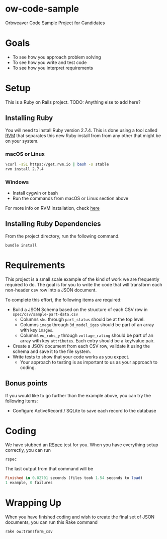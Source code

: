 # ow-code-sample
Orbweaver Code Sample Project for Candidates 

# Goals 
* To see how you approach problem solving 
* To see how you write and test code 
* To see how you interpret requirements

# Setup 
This is a Ruby on Rails project.  TODO: Anything else to add here?  

## Installing Ruby  
You will need to install Ruby version 2.7.4. This is done using a tool called [RVM](https://rvm.io) that separates this new Ruby install from from any other that might be on your system. 

### macOS or Linux
```bash
\curl -sSL https://get.rvm.io | bash -s stable
rvm install 2.7.4
```

### Windows
* Install cygwin or bash
* Run the commands from macOS or Linux section above  

For more info on RVM installation, check [here](https://rvm.io/rvm/install)


## Installing Ruby Dependencies
From the project directory, run the following command. 
```
bundle install
```

# Requirements 
This project is a small scale example of the kind of work we are frequently required to do. The goal is for you to write the code that will transform each non-header csv row into a JSON document. 

To complete this effort, the following items are required:

* Build a JSON Schema based on the structure of each CSV row in `spec/csv/sample-part-data.csv`
  * Columns `sku` through `part_status` should be at the top level.
  * Columns `image` through `3d_model_iges` should be part of an array with key `images`.
  * Columns `eu_rohs_y` through `voltage_rating` should be part of an array with key `attributes`. Each entry should be a key/value pair.
* Create a JSON document from each CSV row, validate it using the schema and save it to the file system.
* Write tests to show that your code works as you expect. 
  * Your approach to testing is as important to us as your approach to coding.

## Bonus points 
If you would like to go further than the example above, you can try the following items:

* Configure ActiveRecord / SQLite to save each record to the database

# Coding
We have stubbed an [RSpec](https://rspec.info) test for you. When you have everything setup correctly, you can run

```
rspec
```

The last output from that command will be
```ruby
Finished in 0.02701 seconds (files took 1.54 seconds to load)
1 example, 0 failures
```

# Wrapping Up
When you have finished coding and wish to create the final set of JSON documents, you can run this Rake command
```
rake ow:transform_csv
```
